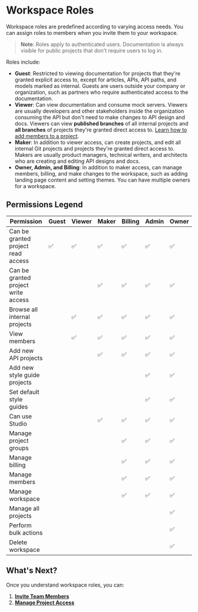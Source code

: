 # Workspace Roles

Workspace roles are predefined according to varying access needs. You can assign roles to members when you invite them to your workspace. 

> **Note**: Roles apply to authenticated users. Documentation is always visible for public projects that don't require users to log in.

Roles include: 

- **Guest**: Restricted to viewing documentation for projects that they're granted explicit access to, except for articles, APIs, API paths, and models marked as internal. Guests are users outside your company or organization, such as partners who require authenticated access to the documentation. 
- **Viewer**: Can view documentation and consume mock servers. Viewers are usually developers and other stakeholders inside the organization consuming the API but don't need to make changes to API design and docs. Viewers can view **published branches** of all internal projects and **all branches** of projects they're granted direct access to. [Learn how to add members to a project](l.project-access.md).
- **Maker**: In addition to viewer access, can create projects, and edit all internal Git projects and projects they're granted direct access to. Makers are usually product managers, technical writers, and architects who are creating and editing API designs and docs.
- **Owner, Admin, and Billing**: In addition to maker access, can manage members, billing, and make changes to the workspace, such as adding landing page content and setting themes. You can have multiple owners for a workspace.

## Permissions Legend

 Permission         | Guest | Viewer | Maker | Billing | Admin | Owner |
|---------------------------|-------|-------|--------|--------|--------|--------|
| Can be granted project read access | ✅ | ✅ | ✅ | ✅ | ✅ | ✅
| Can be granted project write access |     |  | ✅ | ✅ | ✅ | ✅ |
| Browse all internal projects       |     | ✅ | ✅ | ✅ | ✅ | ✅ |
| View members                 |     | ✅ | ✅ | ✅ | ✅ | ✅ |
| Add new API projects         |     |     | ✅ | ✅ | ✅ | ✅ |
| Add new style guide projects |     |     |    |    | ✅ | ✅ |
| Set default style guides     |     |     |    |    | ✅ | ✅ |
| Can use Studio               |     |     | ✅ | ✅ | ✅ | ✅ |
| Manage project groups        |     |     |    | ✅ | ✅ | ✅ |
| Manage billing               |     |     |    | ✅ | ✅ | ✅ |
| Manage members               |     |     |    | ✅ | ✅ | ✅ |
| Manage workspace             |     |     |    | ✅ | ✅ | ✅ |
| Manage all projects               |     |     |  |  |  | ✅ |
| Perform bulk actions         |     |     |    |     |    | ✅ | 
| Delete workspace             |     |     |    |     |    | ✅ |   

## What's Next?

Once you understand workspace roles, you can: 

1. [**Invite Team Members**](d.workspace-access.md)
2. [**Manage Project Access**](l.project-access.md)
